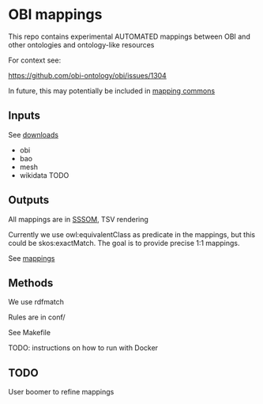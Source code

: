 # OBI mappings

This repo contains experimental AUTOMATED mappings between OBI and other ontologies and ontology-like resources

For context see:

https://github.com/obi-ontology/obi/issues/1304

In future, this may potentially be included in [mapping commons](https://github.com/mapping-commons)



## Inputs

See [downloads](downloads)

 * obi
 * bao
 * mesh
 * wikidata TODO

## Outputs

All mappings are in [SSSOM](https://github.com/mapping-commons/SSSOM), TSV rendering

Currently we use owl:equivalentClass as predicate in the mappings, but this could be skos:exactMatch. The goal is to provide precise 1:1 mappings.

See [mappings](mappings)

## Methods

We use rdfmatch

Rules are in conf/

See Makefile

TODO: instructions on how to run with Docker

## TODO

User boomer to refine mappings
